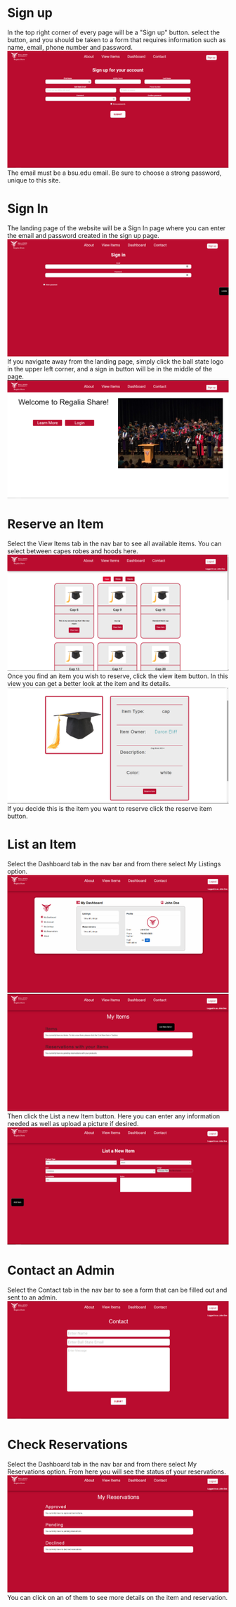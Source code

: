 # Sign up
In the top right corner of every page will be a "Sign up" button. select the button, and you should be taken to a form that requires information such as name, email, phone number and password. ![signup](UserImages/SignUp.png) The email must be a bsu.edu email. Be sure to choose a strong password, unique to this site.
# Sign In
The landing page of the website will be a Sign In page where you can enter the email and password created in the sign up page. ![signin](UserImages/SignIn.png) If you navigate away from the landing page, simply click the ball state logo in the upper left corner, and a sign in button will be in the middle of the page.![homepage](UserImages/HomePage.png)
# Reserve an Item
Select the View Items tab in the nav bar to see all available items. You can select between capes robes and hoods here.![ViewItems](UserImages/ViewItems.png) Once you find an item you wish to reserve, click the view item button. In this view you can get a better look at the item and its details.![Item](UserImages/Item.png) If you decide this is the item you want to reserve click the reserve item button.
# List an Item
Select the Dashboard tab in the nav bar and from there select My Listings option.![Dasboard](UserImages/Dashboard.png) ![MyListings](UserImages/MyListings.png) Then click the List a new Item button. Here you can enter any information needed as well as upload a picture if desired.![NewListing](UserImages/NewListing.png)
# Contact an Admin
Select the Contact tab in the nav bar to see a form that can be filled out and sent to an admin. ![Contact](UserImages/Contact.png)
# Check Reservations
Select the Dashboard tab in the nav bar and from there select My Reservations option. From here you will see the status of your reservations.![Reservation](UserImages/Reservations.png) You can click on an of them to see more details on the item and reservation.
 